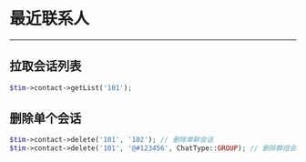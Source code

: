 # 最近联系人

---

## 拉取会话列表

```php
$tim->contact->getList('101');
```

## 删除单个会话

```php
$tim->contact->delete('101', '102'); // 删除单聊会话
$tim->contact->delete('101', '@#123456', ChatType::GROUP); // 删除群组会话
```